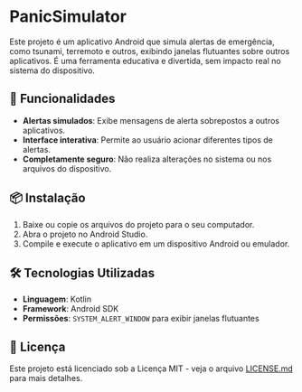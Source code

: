 # PanicSimulator

Este projeto é um aplicativo Android que simula alertas de emergência, como tsunami, terremoto e outros, exibindo janelas flutuantes sobre outros aplicativos. É uma ferramenta educativa e divertida, sem impacto real no sistema do dispositivo.

## 🚀 Funcionalidades

- **Alertas simulados**: Exibe mensagens de alerta sobrepostos a outros aplicativos.
- **Interface interativa**: Permite ao usuário acionar diferentes tipos de alertas.
- **Completamente seguro**: Não realiza alterações no sistema ou nos arquivos do dispositivo.

## 📦 Instalação

1. Baixe ou copie os arquivos do projeto para o seu computador.
2. Abra o projeto no Android Studio.
3. Compile e execute o aplicativo em um dispositivo Android ou emulador.

## 🛠️ Tecnologias Utilizadas

- **Linguagem**: Kotlin
- **Framework**: Android SDK
- **Permissões**: `SYSTEM_ALERT_WINDOW` para exibir janelas flutuantes

## 📄 Licença

Este projeto está licenciado sob a Licença MIT - veja o arquivo [LICENSE.md](LICENSE.md) para mais detalhes.
